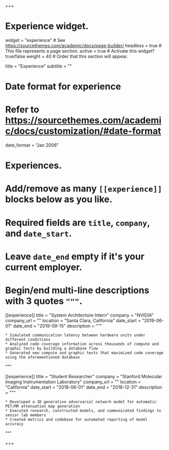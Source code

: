 +++
# Experience widget.
widget = "experience"  # See https://sourcethemes.com/academic/docs/page-builder/
headless = true  # This file represents a page section.
active = true  # Activate this widget? true/false
weight = 40  # Order that this section will appear.

title = "Experience"
subtitle = ""

# Date format for experience
#   Refer to https://sourcethemes.com/academic/docs/customization/#date-format
date_format = "Jan 2006"

# Experiences.
#   Add/remove as many `[[experience]]` blocks below as you like.
#   Required fields are `title`, `company`, and `date_start`.
#   Leave `date_end` empty if it's your current employer.
#   Begin/end multi-line descriptions with 3 quotes `"""`.
[[experience]]
  title = "System Architecture Intern"
  company = "NVIDIA"
  company_url = ""
  location = "Santa Clara, California"
  date_start = "2019-06-01"
  date_end = "2019-09-15"
  description = """
  
    * Simulated communication latency between hardware units under different conditions 
    * Analyzed code coverage information across thousands of compute and graphic tests by building a database flow 
	* Generated new compute and graphic tests that maximized code coverage using the aforementioned database 
  """

[[experience]]
  title = "Student Researcher"
  company = "Stanford Molecular Imaging Instrumentation Laboratory"
  company_url = ""
  location = "California"
  date_start = "2018-06-01"
  date_end = "2018-12-31"
  description = """
  
    * Developed a 3D generative adversarial network model for automatic PET/MR attenuation map generation 
    * Executed research, constructed models, and communicated findings to senior lab members 
    * Created metrics and codebase for automated reporting of model accuracy 
  """

+++
